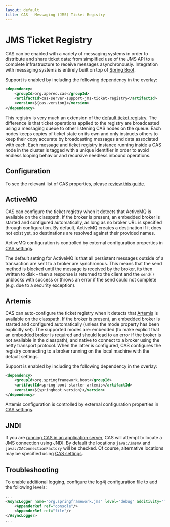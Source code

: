 ```yaml
---
layout: default
title: CAS - Messaging (JMS) Ticket Registry
---
```


# JMS Ticket Registry

CAS can be enabled with a variety of messaging systems in order to distribute and share ticket data: 
from simplified use of the JMS API to a complete infrastructure to receive messages asynchronously. 
Integration with messaging systems is entirely built on 
top of [Spring Boot](https://docs.spring.io/spring-boot/docs/current/reference/html/boot-features-messaging.html).

Support is enabled by including the following dependency in the overlay:

```xml
<dependency>
    <groupId>org.apereo.cas</groupId>
    <artifactId>cas-server-support-jms-ticket-registry</artifactId>
    <version>${cas.version}</version>
</dependency>
```

This registry is very much an extension of the [default ticket registry](Default-Ticket-Registry.html). 
The difference is that ticket operations applied to the registry are broadcasted using a messaging queue 
to other listening CAS nodes on the queue. Each nodes keeps copies of ticket state on its own and only 
instructs others to keep their copy accurate by broadcasting messages and data associated with each. 
Each message and ticket registry instance running inside a CAS node in the cluster is tagged with a unique 
identifier in order to avoid endless looping behavior and recursive needless inbound operations.

## Configuration

To see the relevant list of CAS properties, please [review this guide](Configuration-Properties.html#jms-ticket-registry).

## ActiveMQ

CAS can configure the ticket registry when it detects that ActiveMQ 
is available on the classpath. If the broker is present, an embedded broker is started and 
configured automatically, as long as no broker URL is specified through configuration. 
By default, ActiveMQ creates a destination if it does not exist yet, so destinations are resolved against their provided names.

ActiveMQ configuration is controlled by external configuration properties in [CAS settings](Configuration-Properties.html#jms-ticket-registry).

The default setting for ActiveMQ is that all persistent messages outside of a transaction 
are sent to a broker are synchronous. This means that the send method is blocked until the 
message is received by the broker, its then written to disk - then a response is returned 
to the client and the `send()` unblocks with success or throws an error if the send could not complete (e.g. due to a security exception).

## Artemis

CAS can auto-configure the ticket registry when it detects that [Artemis](https://activemq.apache.org/artemis/) 
is available on the classpath. If the broker is present, an embedded broker is started and 
configured automatically (unless the mode property has been explicitly set). The supported modes are: 
embedded (to make explicit that an embedded broker is required and should lead to an error if the broker 
is not available in the classpath), and native to connect to a broker using the netty transport protocol. 
When the latter is configured, CAS configures the registry connecting to a broker running on the local machine with the default settings.

Support is enabled by including the following dependency in the overlay:

```xml
<dependency>
    <groupId>org.springframework.boot</groupId>
    <artifactId>spring-boot-starter-artemis</artifactId>
    <version>${springboot.version}</version>
</dependency>
```

Artemis configuration is controlled by external configuration properties in [CAS settings](Configuration-Properties.html#jms-ticket-registry).

## JNDI

If you are [running CAS in an application server](Configuring-Servlet-Container.html), 
CAS will attempt to locate a JMS connection using JNDI. By default the locations 
`java:/JmsXA` and `java:/XAConnectionFactory` will be checked. Of course, alternative locations may be 
specified using [CAS settings](Configuration-Properties.html#jms-ticket-registry).


## Troubleshooting

To enable additional logging, configure the log4j configuration file to add the following levels:

```xml
...
<AsyncLogger name="org.springframework.jms" level="debug" additivity="false">
    <AppenderRef ref="console"/>
    <AppenderRef ref="file"/>
</AsyncLogger>
...
```

